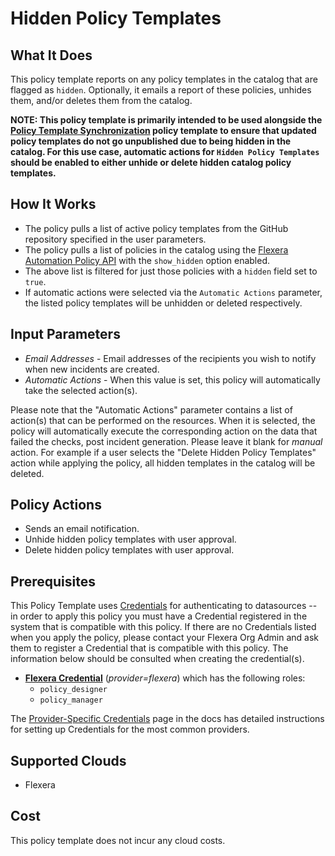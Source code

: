 # Hidden Policy Templates

## What It Does

This policy template reports on any policy templates in the catalog that are flagged as `hidden`. Optionally, it emails a report of these policies, unhides them, and/or deletes them from the catalog.

__NOTE: This policy template is primarily intended to be used alongside the [Policy Template Synchronization](https://github.com/flexera-public/policy_templates/tree/master/tools/catalog_management/policy_sync) policy template to ensure that updated policy templates do not go unpublished due to being hidden in the catalog. For this use case, automatic actions for `Hidden Policy Templates` should be enabled to either unhide or delete hidden catalog policy templates.__

## How It Works

- The policy pulls a list of active policy templates from the GitHub repository specified in the user parameters.
- The policy pulls a list of policies in the catalog using the [Flexera Automation Policy API](https://reference.rightscale.com/governance-policies/) with the `show_hidden` option enabled.
- The above list is filtered for just those policies with a `hidden` field set to `true`.
- If automatic actions were selected via the `Automatic Actions` parameter, the listed policy templates will be unhidden or deleted respectively.

## Input Parameters

- *Email Addresses* - Email addresses of the recipients you wish to notify when new incidents are created.
- *Automatic Actions* - When this value is set, this policy will automatically take the selected action(s).

Please note that the "Automatic Actions" parameter contains a list of action(s) that can be performed on the resources. When it is selected, the policy will automatically execute the corresponding action on the data that failed the checks, post incident generation. Please leave it blank for *manual* action.
For example if a user selects the "Delete Hidden Policy Templates" action while applying the policy, all hidden templates in the catalog will be deleted.

## Policy Actions

- Sends an email notification.
- Unhide hidden policy templates with user approval.
- Delete hidden policy templates with user approval.

## Prerequisites

This Policy Template uses [Credentials](https://docs.flexera.com/flexera/EN/Automation/ManagingCredentialsExternal.htm) for authenticating to datasources -- in order to apply this policy you must have a Credential registered in the system that is compatible with this policy. If there are no Credentials listed when you apply the policy, please contact your Flexera Org Admin and ask them to register a Credential that is compatible with this policy. The information below should be consulted when creating the credential(s).

- [**Flexera Credential**](https://docs.flexera.com/flexera/EN/Automation/ProviderCredentials.htm) (*provider=flexera*) which has the following roles:
  - `policy_designer`
  - `policy_manager`

The [Provider-Specific Credentials](https://docs.flexera.com/flexera/EN/Automation/ProviderCredentials.htm) page in the docs has detailed instructions for setting up Credentials for the most common providers.

## Supported Clouds

- Flexera

## Cost

This policy template does not incur any cloud costs.
